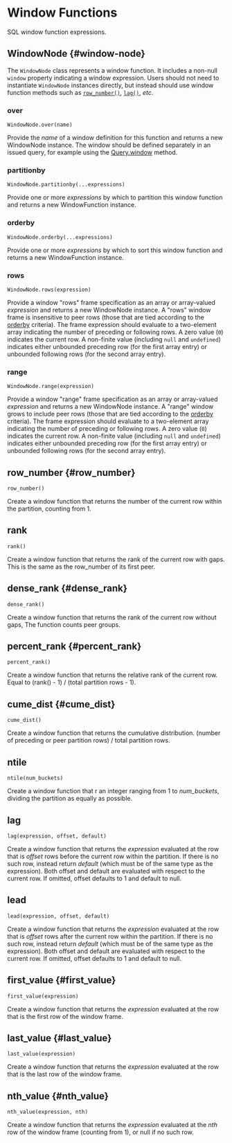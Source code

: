 # Window Functions

SQL window function expressions.

## WindowNode {#window-node}

The `WindowNode` class represents a window function.
It includes a non-null `window` property indicating a window expression.
Users should not need to instantiate `WindowNode` instances directly, but instead should use window function methods such as [`row_number()`](#row_number), [`lag()`](#lag), _etc_.

### over

`WindowNode.over(name)`

Provide the _name_ of a window definition for this function and returns a new WindowNode instance.
The window should be defined separately in an issued query, for example using the [Query.window](./queries#window) method.

### partitionby

`WindowNode.partitionby(...expressions)`

Provide one or more _expressions_ by which to partition this window function and returns a new WindowFunction instance.

### orderby

`WindowNode.orderby(...expressions)`

Provide one or more _expressions_ by which to sort this window function and returns a new WindowFunction instance.

### rows

`WindowNode.rows(expression)`

Provide a window "rows" frame specification as an array or array-valued _expression_ and returns a new WindowNode instance.
A "rows" window frame is insensitive to peer rows (those that are tied according to the [orderby](#orderby) criteria).
The frame expression should evaluate to a two-element array indicating the number of preceding or following rows.
A zero value (`0`) indicates the current row.
A non-finite value (including `null` and `undefined`) indicates either unbounded preceding row (for the first array entry) or unbounded following rows (for the second array entry).

### range

`WindowNode.range(expression)`

Provide a window "range" frame specification as an array or array-valued _expression_ and returns a new WindowNode instance.
A "range" window grows to include peer rows (those that are tied according to the [orderby](#orderby) criteria).
The frame expression should evaluate to a two-element array indicating the number of preceding or following rows.
A zero value (`0`) indicates the current row.
A non-finite value (including `null` and `undefined`) indicates either unbounded preceding row (for the first array entry) or unbounded following rows (for the second array entry).

## row_number {#row_number}

`row_number()`

Create a window function that returns the number of the current row
within the partition, counting from 1.

## rank

`rank()`

Create a window function that returns the rank of the current row with gaps.
This is the same as the row_number of its first peer.

## dense_rank {#dense_rank}

`dense_rank()`

Create a window function that returns the rank of the current row without gaps,
The function counts peer groups.

## percent_rank {#percent_rank}

`percent_rank()`

Create a window function that returns the relative rank of the current row.
Equal to (rank() - 1) / (total partition rows - 1).

## cume_dist {#cume_dist}

`cume_dist()`

Create a window function that returns the cumulative distribution.
(number of preceding or peer partition rows) / total partition rows.

## ntile

`ntile(num_buckets)`

Create a window function that r an integer ranging from 1 to _num\_buckets_,
dividing the partition as equally as possible.

## lag

`lag(expression, offset, default)`

Create a window function that returns the _expression_ evaluated at the row
that is _offset_ rows before the current row within the partition.
If there is no such row, instead return _default_ (which must be of the same
type as the expression). Both offset and default are evaluated with respect
to the current row. If omitted, offset defaults to 1 and default to null.

## lead

`lead(expression, offset, default)`

Create a window function that returns the _expression_ evaluated at the row
that is _offset_ rows after the current row within the partition.
If there is no such row, instead return _default_ (which must be of the same
type as the expression). Both offset and default are evaluated with respect
to the current row. If omitted, offset defaults to 1 and default to null.

## first_value {#first_value}

`first_value(expression)`

Create a window function that returns the _expression_ evaluated at the row
that is the first row of the window frame.

## last_value {#last_value}

`last_value(expression)`

Create a window function that returns the _expression_ evaluated at the row
that is the last row of the window frame.

## nth_value {#nth_value}

`nth_value(expression, nth)`

Create a window function that returns the _expression_ evaluated at the
_nth_ row of the window frame (counting from 1), or null if no such row.

